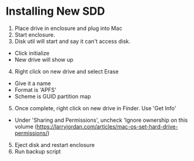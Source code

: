 
# Installing New SDD

1. Place drive in enclosure and plug into Mac
2. Start enclosure. 
3. Disk util will start and say it can't access disk.
 * Click initialize
 * New drive will show up
4. Right click on new drive and select Erase
 * Give it a name
 * Format is 'APFS'
 * Scheme is GUID partition map
5. Once complete, right click on new drive in Finder. Use 'Get Info'
 * Under 'Sharing and Permissions', uncheck 'Ignore ownership on this
   volume (https://larryjordan.com/articles/mac-os-set-hard-drive-permissions/)
5. Eject disk and restart enclosure
6. Run backup script


